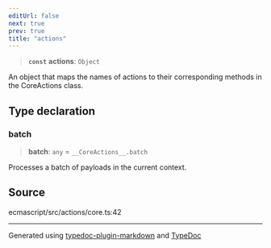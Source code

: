 ```yaml
---
editUrl: false
next: true
prev: true
title: "actions"
---
```


> **`const`** **actions**: `Object`

An object that maps the names of actions to their corresponding methods in the CoreActions class.

## Type declaration

### batch

> **batch**: `any` = `__CoreActions__.batch`

Processes a batch of payloads in the current context.

## Source

ecmascript/src/actions/core.ts:42

***

Generated using [typedoc-plugin-markdown](https://www.npmjs.com/package/typedoc-plugin-markdown) and [TypeDoc](https://typedoc.org/)
